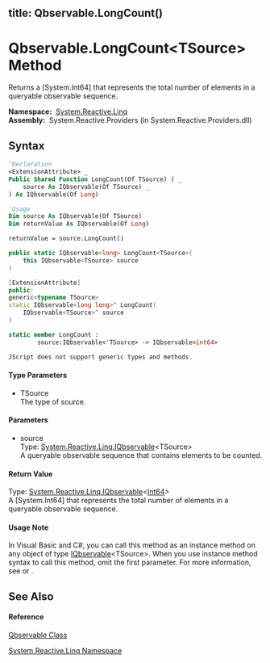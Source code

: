 title: Qbservable.LongCount<TSource>()
---
# Qbservable.LongCount\<TSource\> Method

Returns a \[System.Int64\] that represents the total number of elements in a queryable observable sequence.

**Namespace:**  [System.Reactive.Linq](System.Reactive.Linq/System.Reactive.Linq)  
**Assembly:**  System.Reactive.Providers (in System.Reactive.Providers.dll)

## Syntax

```vb
'Declaration
<ExtensionAttribute> _
Public Shared Function LongCount(Of TSource) ( _
    source As IQbservable(Of TSource) _
) As IQbservable(Of Long)
```

```vb
'Usage
Dim source As IQbservable(Of TSource)
Dim returnValue As IQbservable(Of Long)

returnValue = source.LongCount()
```

```csharp
public static IQbservable<long> LongCount<TSource>(
    this IQbservable<TSource> source
)
```

```c++
[ExtensionAttribute]
public:
generic<typename TSource>
static IQbservable<long long>^ LongCount(
    IQbservable<TSource>^ source
)
```

```fsharp
static member LongCount : 
        source:IQbservable<'TSource> -> IQbservable<int64> 
```

```javascript
JScript does not support generic types and methods.
```

#### Type Parameters

- TSource  
  The type of source.

#### Parameters

- source  
  Type: [System.Reactive.Linq.IQbservable](IQbservable/IQbservable(TSource))\<TSource\>  
  A queryable observable sequence that contains elements to be counted.

#### Return Value

Type: [System.Reactive.Linq.IQbservable](IQbservable/IQbservable(TSource))\<[Int64](https://msdn.microsoft.com/en-us/library/6yy583ek)\>  
A \[System.Int64\] that represents the total number of elements in a queryable observable sequence.

#### Usage Note

In Visual Basic and C\#, you can call this method as an instance method on any object of type [IQbservable](IQbservable/IQbservable(TSource))\<TSource\>. When you use instance method syntax to call this method, omit the first parameter. For more information, see [](https://msdn.microsoft.com/en-us/library/Bb384936) or [](https://msdn.microsoft.com/en-us/library/Bb383977).

## See Also

#### Reference

[Qbservable Class](Qbservable/Qbservable)

[System.Reactive.Linq Namespace](System.Reactive.Linq/System.Reactive.Linq)









